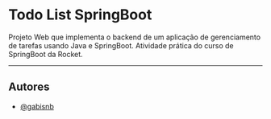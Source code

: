 # Todo List SpringBoot

Projeto Web que implementa o backend de um aplicação de gerenciamento de tarefas usando Java e SpringBoot. Atividade prática do curso de SpringBoot da Rocket.

---
## Autores
- [@gabisnb](https://github.com/gabisnb)